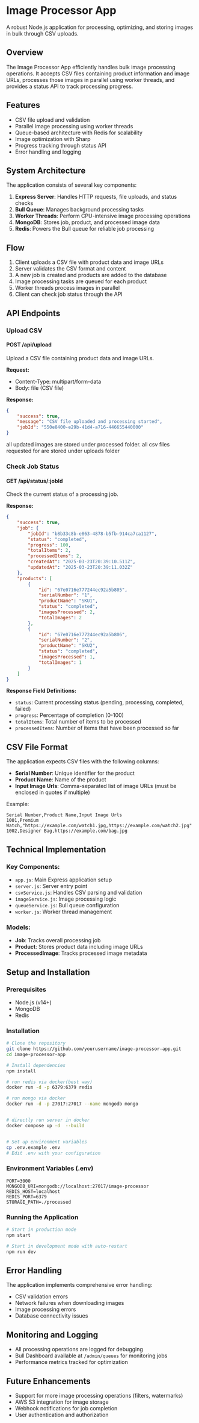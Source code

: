 # Image Processor App

A robust Node.js application for processing, optimizing, and storing images in bulk through CSV uploads.

## Overview

The Image Processor App efficiently handles bulk image processing operations. It accepts CSV files containing product information and image URLs, processes those images in parallel using worker threads, and provides a status API to track processing progress.

## Features

-   CSV file upload and validation
-   Parallel image processing using worker threads
-   Queue-based architecture with Redis for scalability
-   Image optimization with Sharp
-   Progress tracking through status API
-   Error handling and logging

## System Architecture

The application consists of several key components:

1. **Express Server**: Handles HTTP requests, file uploads, and status checks
2. **Bull Queue**: Manages background processing tasks
3. **Worker Threads**: Perform CPU-intensive image processing operations
4. **MongoDB**: Stores job, product, and processed image data
5. **Redis**: Powers the Bull queue for reliable job processing

## Flow

1. Client uploads a CSV file with product data and image URLs
2. Server validates the CSV format and content
3. A new job is created and products are added to the database
4. Image processing tasks are queued for each product
5. Worker threads process images in parallel
6. Client can check job status through the API

## API Endpoints

### Upload CSV

#### POST /api/upload

Upload a CSV file containing product data and image URLs.

**Request:**

-   Content-Type: multipart/form-data
-   Body: file (CSV file)

**Response:**

```json
{
    "success": true,
    "message": "CSV file uploaded and processing started",
    "jobId": "550e8400-e29b-41d4-a716-446655440000"
}
```

all updated images are stored under processed folder.
all csv files requested for are stored under uploads folder

### Check Job Status

#### GET /api/status/:jobId

Check the current status of a processing job.

**Response:**

```json
{
    "success": true,
    "job": {
        "jobId": "b8b33c8b-e863-4878-b5fb-914ca7ca1127",
        "status": "completed",
        "progress": 100,
        "totalItems": 2,
        "processedItems": 2,
        "createdAt": "2025-03-23T20:39:10.511Z",
        "updatedAt": "2025-03-23T20:39:11.032Z"
    },
    "products": [
        {
            "id": "67e0716e777244ec92a5b805",
            "serialNumber": "1",
            "productName": "SKU1",
            "status": "completed",
            "imagesProcessed": 2,
            "totalImages": 2
        },
        {
            "id": "67e0716e777244ec92a5b806",
            "serialNumber": "2",
            "productName": "SKU2",
            "status": "completed",
            "imagesProcessed": 1,
            "totalImages": 1
        }
    ]
}
```

**Response Field Definitions:**

-   `status`: Current processing status (pending, processing, completed, failed)
-   `progress`: Percentage of completion (0-100)
-   `totalItems`: Total number of items to be processed
-   `processedItems`: Number of items that have been processed so far

## CSV File Format

The application expects CSV files with the following columns:

-   **Serial Number**: Unique identifier for the product
-   **Product Name**: Name of the product
-   **Input Image Urls**: Comma-separated list of image URLs (must be enclosed in quotes if multiple)

Example:

```csv
Serial Number,Product Name,Input Image Urls
1001,Premium Watch,"https://example.com/watch1.jpg,https://example.com/watch2.jpg"
1002,Designer Bag,https://example.com/bag.jpg
```

## Technical Implementation

### Key Components:

-   `app.js`: Main Express application setup
-   `server.js`: Server entry point
-   `csvService.js`: Handles CSV parsing and validation
-   `imageService.js`: Image processing logic
-   `queueService.js`: Bull queue configuration
-   `worker.js`: Worker thread management

### Models:

-   **Job**: Tracks overall processing job
-   **Product**: Stores product data including image URLs
-   **ProcessedImage**: Tracks processed image metadata

## Setup and Installation

### Prerequisites

-   Node.js (v14+)
-   MongoDB
-   Redis

### Installation

```bash
# Clone the repository
git clone https://github.com/yourusername/image-processor-app.git
cd image-processor-app

# Install dependencies
npm install

# run redis via docker(best way)
docker run -d -p 6379:6379 redis

# run mongo via docker
docker run -d -p 27017:27017 --name mongodb mongo


# directly run server in docker
docker compose up -d  --build


# Set up environment variables
cp .env.example .env
# Edit .env with your configuration
```

### Environment Variables (.env)

```
PORT=3000
MONGODB_URI=mongodb://localhost:27017/image-processor
REDIS_HOST=localhost
REDIS_PORT=6379
STORAGE_PATH=./processed
```

### Running the Application

```bash
# Start in production mode
npm start

# Start in development mode with auto-restart
npm run dev
```

## Error Handling

The application implements comprehensive error handling:

-   CSV validation errors
-   Network failures when downloading images
-   Image processing errors
-   Database connectivity issues

## Monitoring and Logging

-   All processing operations are logged for debugging
-   Bull Dashboard available at `/admin/queues` for monitoring jobs
-   Performance metrics tracked for optimization

## Future Enhancements

-   Support for more image processing operations (filters, watermarks)
-   AWS S3 integration for image storage
-   Webhook notifications for job completion
-   User authentication and authorization

